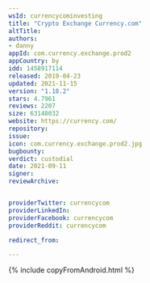 ```yaml
---
wsId: currencycominvesting
title: "Crypto Exchange Currency.com"
altTitle: 
authors:
- danny
appId: com.currency.exchange.prod2
appCountry: by
idd: 1458917114
released: 2019-04-23
updated: 2021-11-15
version: "1.18.2"
stars: 4.7961
reviews: 2207
size: 63148032
website: https://currency.com/
repository: 
issue: 
icon: com.currency.exchange.prod2.jpg
bugbounty: 
verdict: custodial
date: 2021-09-11
signer: 
reviewArchive:


providerTwitter: currencycom
providerLinkedIn: 
providerFacebook: currencycom
providerReddit: currencycom

redirect_from:

---
```


{% include copyFromAndroid.html %}
